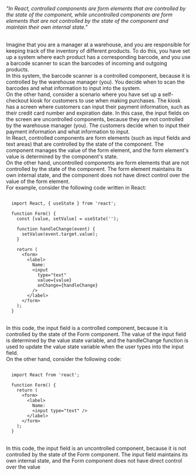 _"In React, controlled components are form elements that are controlled by the state of the component, while uncontrolled components are form elements that are not controlled by the state of the component and maintain their own internal state."_

<br/>
Imagine that you are a manager at a warehouse, and you are responsible for keeping track of the inventory of different products. To do this, you have set up a system where each product has a corresponding barcode, and you use a barcode scanner to scan the barcodes of incoming and outgoing products.

<br/>
In this system, the barcode scanner is a controlled component, because it is controlled by the warehouse manager (you). You decide when to scan the barcodes and what information to input into the system.

<br/>
On the other hand, consider a scenario where you have set up a self-checkout kiosk for customers to use when making purchases. The kiosk has a screen where customers can input their payment information, such as their credit card number and expiration date. In this case, the input fields on the screen are uncontrolled components, because they are not controlled by the warehouse manager (you). The customers decide when to input their payment information and what information to input.

<br/>
In React, controlled components are form elements (such as input fields and text areas) that are controlled by the state of the component. The component manages the value of the form element, and the form element's value is determined by the component's state.

<br/>
On the other hand, uncontrolled components are form elements that are not controlled by the state of the component. The form element maintains its own internal state, and the component does not have direct control over the value of the form element.

<br/>
For example, consider the following code written in React:

```

  import React, { useState } from 'react';

  function Form() {
    const [value, setValue] = useState('');

    function handleChange(event) {
      setValue(event.target.value);
    }

    return (
      <form>
        <label>
          Name:
          <input
            type="text"
            value={value}
            onChange={handleChange}
          />
        </label>
      </form>
    );
  }

```

<br/>
In this code, the input field is a controlled component, because it is controlled by the state of the Form component. The value of the input field is determined by the value state variable, and the handleChange function is used to update the value state variable when the user types into the input field.

<br/>
On the other hand, consider the following code:

```

  import React from 'react';

  function Form() {
    return (
      <form>
        <label>
          Name:
          <input type="text" />
        </label>
      </form>
    );
  }

```

<br/>
In this code, the input field is an uncontrolled component, because it is not controlled by the state of the Form component. The input field maintains its own internal state, and the Form component does not have direct control over the value
